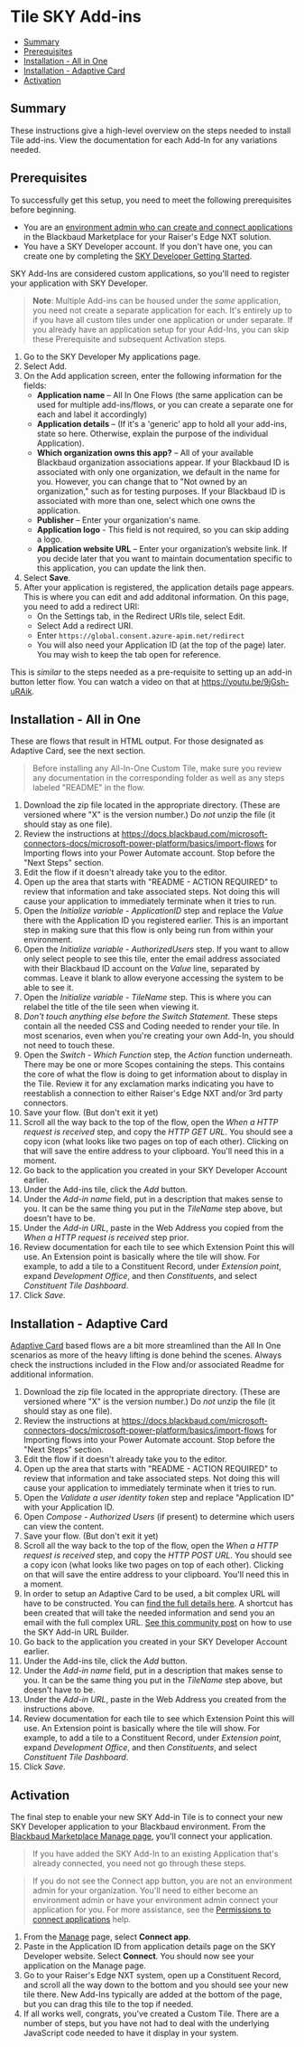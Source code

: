 # Tile SKY Add-ins
<!-- vscode-markdown-toc -->
* [Summary](#Summary)
* [Prerequisites](#Prerequisites)
* [Installation - All in One](#Installation-AllinOne)
* [Installation - Adaptive Card](#Installation-AdaptiveCard)
* [Activation](#Activation)

<!-- vscode-markdown-toc-config
	numbering=false
	autoSave=false
	/vscode-markdown-toc-config -->
<!-- /vscode-markdown-toc -->

## <a name='Summary'></a>Summary
These instructions give a high-level overview on the steps needed to install Tile add-ins.  View the documentation for each Add-In for any variations needed.

## <a name='Prerequisites'></a>Prerequisites
To successfully get this setup, you need to meet the following prerequisites before beginning.

* You are an [environment admin who can create and connect applications](https://webfiles.blackbaud.com/files/support/helpfiles/marketplace/content/contactadmin.html) in the Blackbaud Marketplace for your Raiser's Edge NXT solution.
* You have a SKY Developer account. If you don't have one, you can create one by completing the [SKY Developer Getting Started](https://developer.blackbaud.com/skyapi/docs/getting-started).

SKY Add-Ins are considered custom applications, so you'll need to register your application with SKY Developer.  

> **Note**: Multiple Add-ins can be housed under the _same_ application, you need not create a separate application for each.  It's entirely up to if you have all custom tiles under one application or under separate.  If you already have an application setup for your Add-Ins, you can skip these Prerequisite and subsequent Activation steps. 

1. Go to the SKY Developer My applications page.
2. Select Add.
3. On the Add application screen, enter the following information for the fields:
    * **Application name** – All In One Flows (the same application can be used for multiple add-ins/flows, or you can create a separate one for each and label it accordingly)
    * **Application details** – (If it's a 'generic' app to hold all your add-ins, state so here.  Otherwise, explain the purpose of the individual Application). 
    * **Which organization owns this app?** – All of your available Blackbaud organization associations appear. If your Blackbaud ID is associated with only one organization, we default in the name for you. However, you can change that to "Not owned by an organization," such as for testing purposes. If your Blackbaud ID is associated with more than one, select which one owns the application.
    * **Publisher** – Enter your organization's name.
    * **Application logo** - This field is not required, so you can skip adding a logo.
    * **Application website URL** – Enter your organization’s website link. If you decide later that you want to maintain documentation specific to this application, you can update the link then.
4. Select **Save**.
5. After your application is registered, the application details page appears.  This is where you can edit and add additonal information.  On this page, you need to add a redirect URI:
    * On the Settings tab, in the Redirect URIs tile, select Edit.
    * Select Add a redirect URI.
    * Enter `https://global.consent.azure-apim.net/redirect`
    * You will also need your Application ID (at the top of the page) later.  You may wish to keep the tab open for reference.  

This is _similar_ to the steps needed as a pre-requisite to setting up an add-in button letter flow.  You can watch a video on that at https://youtu.be/9jGsh-uRAik. 

## <a name='Installation-AllinOne'></a>Installation - All in One

These are flows that result in HTML output.  For those designated as Adaptive Card, see the next section. 

> Before installing any All-In-One Custom Tile, make sure you review any documentation in the corresponding folder as well as any steps labeled "README" in the flow. 

1. Download the zip file located in the appropriate directory. (These are versioned where "X" is the version number.) Do _not_ unzip the file (it should stay as one file).  
2. Review the instructions at https://docs.blackbaud.com/microsoft-connectors-docs/microsoft-power-platform/basics/import-flows for Importing flows into your Power Automate account. Stop before the "Next Steps" section. 
3. Edit the flow if it doesn't already take you to the editor. 
4. Open up the area that starts with "README - ACTION REQUIRED" to review that information and take associated steps.  Not doing this will cause your application to immediately terminate when it tries to run. 
5. Open the _Initialize variable - ApplicationID_ step and replace the _Value_ there with the Application ID you registered earlier.  This is an important step in making sure that this flow is only being run from within your environment. 
6. Open the _Initialize variable - AuthorizedUsers_ step. If you want to allow only select people to see this tile, enter the email address associated with their Blackbaud ID account on the _Value_ line, separated by commas.  Leave it blank to allow everyone accessing the system to be able to see it.  
7. Open the _Initialize variable - TileName_ step.  This is where you can relabel the title of the tile seen when viewing it. 
8. _Don't touch anything else before the Switch Statement_. These steps contain all the needed CSS and Coding needed to render your tile.  In most scenarios, even when you're creating your own Add-In, you should not need to touch these.  
9. Open the _Switch - Which Function_ step, the _Action_ function underneath.  There may be one or more Scopes containing the steps. This contains the core of what the flow is doing to get information about to display in the Tile.  Review it for any exclamation marks indicating you have to reestablish a connection to  either Raiser's Edge NXT and/or 3rd party connectors. 
10. Save your flow. (But don't exit it yet)  
11. Scroll all the way back to the top of the flow, open the _When a HTTP request is received_ step, and copy the _HTTP GET URL_.  You should see a copy icon (what looks like two pages on top of each other).  Clicking on that will save the entire address to your clipboard.  You'll need this in a moment. 
12. Go back to the application you created in your SKY Developer Account earlier. 
13. Under the Add-ins tile, click the _Add_ button. 
14. Under the _Add-in name_ field, put in a description that makes sense to you.  It can be the same thing you put in the _TileName_ step above, but doesn't have to be. 
15. Under the _Add-in URL_, paste in the Web Address you copied from the _When a HTTP request is received_ step prior. 
16.  Review documentation for each tile to see which Extension Point this will use. An Extension point is basically where the tile will show.  For example, to add a tile to a Constituent Record, under _Extension point_, expand _Development Office_, and then _Constituents_, and select _Constituent Tile Dashboard_. 
17. Click _Save_. 

## <a name='Installation-AdaptiveCard'></a>Installation - Adaptive Card

[Adaptive Card](https://adaptivecards.io/) based flows are a bit more streamlined than the All In One scenarios as more of the heavy lifting is done behind the scenes.  Always check the instructions included in the Flow and/or associated Readme for additional information. 

1. Download the zip file located in the appropriate directory. (These are versioned where "X" is the version number.) Do _not_ unzip the file (it should stay as one file).  
2. Review the instructions at https://docs.blackbaud.com/microsoft-connectors-docs/microsoft-power-platform/basics/import-flows for Importing flows into your Power Automate account. Stop before the "Next Steps" section. 
3. Edit the flow if it doesn't already take you to the editor. 
4. Open up the area that starts with "README - ACTION REQUIRED" to review that information and take associated steps.  Not doing this will cause your application to immediately terminate when it tries to run. 
5. Open the _Validate a user identity token_ step and replace "Application ID" with your Application ID. 
6. Open _Compose - Authorized Users_ (if present) to determine which users can view the content.  
7. Save your flow. (But don't exit it yet)  
8. Scroll all the way back to the top of the flow, open the _When a HTTP request is received_ step, and copy the _HTTP POST URL_.  You should see a copy icon (what looks like two pages on top of each other).  Clicking on that will save the entire address to your clipboard.  You'll need this in a moment. 
9.  In order to setup an Adaptive Card to be used, a bit complex URL will have to be constructed.  You can [find the full details here](https://developer.blackbaud.com/skyapi/docs/addins/get-started/adaptive-card-addins#use-the-adaptive-card-host-spa). A shortcut has been created that will take the needed information and send you an email with the full complex URL.  [See this community post](https://community.blackbaud.com/forums/viewtopic/586/65850) on how to use the SKY Add-in URL Builder. 
10. Go back to the application you created in your SKY Developer Account earlier. 
11. Under the Add-ins tile, click the _Add_ button. 
12. Under the _Add-in name_ field, put in a description that makes sense to you.  It can be the same thing you put in the _TileName_ step above, but doesn't have to be. 
13. Under the _Add-in URL_, paste in the Web Address you created from the instructions above. 
14.  Review documentation for each tile to see which Extension Point this will use. An Extension point is basically where the tile will show.  For example, to add a tile to a Constituent Record, under _Extension point_, expand _Development Office_, and then _Constituents_, and select _Constituent Tile Dashboard_. 
15. Click _Save_.    



## <a name='Activation'></a>Activation 
The final step to enable your new SKY Add-in Tile is to connect your new SKY Developer application to your Blackbaud environment. From the [Blackbaud Marketplace Manage page](https://app.blackbaud.com/marketplace/manage), you'll connect your application.

> If you have added the SKY Add-In to an existing Application that's already connected, you need not go through these steps. 

> If you do not see the Connect app button, you are not an environment admin for your organization. You'll need to either become an environment admin or have your environment admin connect your application for you. For more assistance, see the [Permissions to connect applications](https://webfiles.blackbaud.com/files/support/helpfiles/marketplace/content/contactadmin.html) help.

1. From the [Manage](https://app.blackbaud.com/marketplace/manage) page, select **Connect app**.
2. Paste in the Application ID from application details page on the SKY Developer website.
Select **Connect**. You should now see your application on the Manage page.
3.  Go to your Raiser's Edge NXT system, open up a Constituent Record, and scroll all the way down to the bottom and you should see your new tile there.  New Add-Ins typically are added at the bottom of the page, but you can drag this tile to the top if needed.  
4. If all works well, congrats, you've created a Custom Tile.  There are a number of steps, but you have not had to deal with the underlying JavaScript code needed to have it display in your system. 
